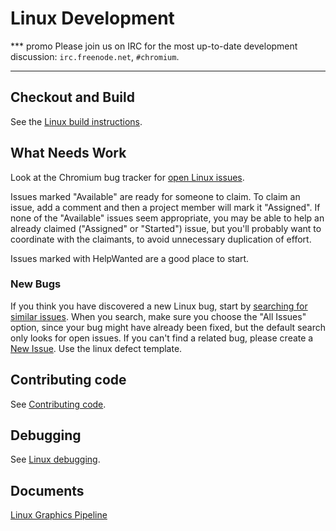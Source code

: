 # Linux Development

*** promo
Please join us on IRC for the most up-to-date development discussion:
`irc.freenode.net`, `#chromium`.
***

## Checkout and Build

See the [Linux build instructions](linux_build_instructions.md).

## What Needs Work

Look at the Chromium bug tracker for
[open Linux issues](http://code.google.com/p/chromium/issues/list?can=2&q=os%3Alinux).

Issues marked "Available" are ready for someone to claim. To claim an issue, add
a comment and then a project member will mark it "Assigned". If none of the
"Available" issues seem appropriate, you may be able to help an already claimed
("Assigned" or "Started") issue, but you'll probably want to coordinate with the
claimants, to avoid unnecessary duplication of effort.

Issues marked with HelpWanted are a good place to start.

### New Bugs

If you think you have discovered a new Linux bug, start by
[searching for similar issues](http://code.google.com/p/chromium/issues/list?can=1&q=Linux).
When you search, make sure you choose the "All Issues" option, since your bug
might have already been fixed, but the default search only looks for open
issues. If you can't find a related bug, please create a
[New Issue](https://crbug.com/new). Use the linux defect template.

## Contributing code

See [Contributing code](http://dev.chromium.org/developers/contributing-code).

## Debugging

See [Linux debugging](linux_debugging.md).

## Documents

[Linux Graphics Pipeline](linux_graphics_pipeline.md)
